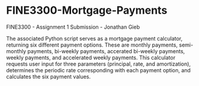 # FINE3300-Mortgage-Payments
FINE3300 - Assignment 1 Submission - Jonathan Gieb

The associated Python script serves as a mortgage payment calculator, returning six different payment options. These are monthly payments, semi-monthly payments, bi-weekly payments, accerated bi-weekly payments, weekly payments, and accelerated weekly payments. This calculator requests user input for three parameters (principal, rate, and amortization), determines the periodic rate corresponding with each payment option, and calculates the six payment values.
